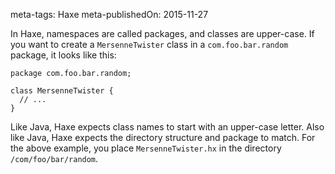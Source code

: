 meta-tags: Haxe
meta-publishedOn: 2015-11-27

In Haxe, namespaces are called packages, and classes are upper-case. If you want to create a `MersenneTwister` class in a `com.foo.bar.random` package, it looks like this:

```
package com.foo.bar.random;

class MersenneTwister {
  // ...
}
```

Like Java, Haxe expects class names to start with an upper-case letter.  Also like Java, Haxe expects the directory structure and package to match. For the above example, you place `MersenneTwister.hx` in the directory `/com/foo/bar/random`.
